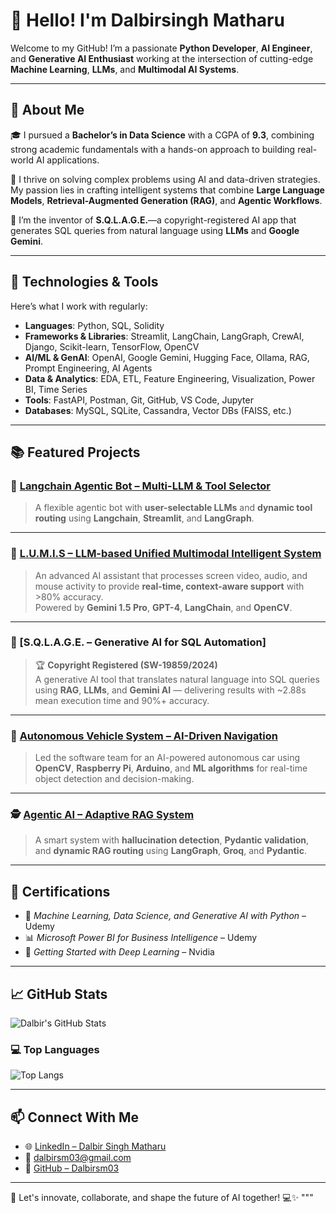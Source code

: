 # 👋 Hello! I'm Dalbirsingh Matharu

Welcome to my GitHub! I’m a passionate **Python Developer**, **AI Engineer**, and **Generative AI Enthusiast** working at the intersection of cutting-edge **Machine Learning**, **LLMs**, and **Multimodal AI Systems**.

---

## 🧠 About Me

🎓 I pursued a **Bachelor’s in Data Science** with a CGPA of **9.3**, combining strong academic fundamentals with a hands-on approach to building real-world AI applications.

🚀 I thrive on solving complex problems using AI and data-driven strategies. My passion lies in crafting intelligent systems that combine **Large Language Models**, **Retrieval-Augmented Generation (RAG)**, and **Agentic Workflows**.

📌 I’m the inventor of **S.Q.L.A.G.E.**—a copyright-registered AI app that generates SQL queries from natural language using **LLMs** and **Google Gemini**.

---

## 🔧 Technologies & Tools

Here’s what I work with regularly:

- **Languages**: Python, SQL, Solidity  
- **Frameworks & Libraries**: Streamlit, LangChain, LangGraph, CrewAI, Django, Scikit-learn, TensorFlow, OpenCV  
- **AI/ML & GenAI**: OpenAI, Google Gemini, Hugging Face, Ollama, RAG, Prompt Engineering, AI Agents  
- **Data & Analytics**: EDA, ETL, Feature Engineering, Visualization, Power BI, Time Series  
- **Tools**: FastAPI, Postman, Git, GitHub, VS Code, Jupyter  
- **Databases**: MySQL, SQLite, Cassandra, Vector DBs (FAISS, etc.)

---

## 📚 Featured Projects

### 🤖 [**Langchain Agentic Bot – Multi-LLM & Tool Selector**](https://github.com/Dalbirsm03/LangGraph_Agentic_ChatBot) 
> A flexible agentic bot with **user-selectable LLMs** and **dynamic tool routing** using **Langchain**, **Streamlit**, and **LangGraph**.

---

### 🔷 [**L.U.M.I.S – LLM-based Unified Multimodal Intelligent System**](https://github.com/Dalbirsm03/L.U.M.I.S)
> An advanced AI assistant that processes screen video, audio, and mouse activity to provide **real-time, context-aware support** with >80% accuracy.  
> Powered by **Gemini 1.5 Pro**, **GPT-4**, **LangChain**, and **OpenCV**.

---

### 🧠 [**S.Q.L.A.G.E. – Generative AI for SQL Automation**] 
> 🏆 **Copyright Registered (SW-19859/2024)**  
> A generative AI tool that translates natural language into SQL queries using **RAG**, **LLMs**, and **Gemini AI** — delivering results with ~2.88s mean execution time and 90%+ accuracy.

---

### 🚗 [**Autonomous Vehicle System – AI-Driven Navigation**](https://github.com/Dalbirsm03/Autonomous-Vehicle-System)  
> Led the software team for an AI-powered autonomous car using **OpenCV**, **Raspberry Pi**, **Arduino**, and **ML algorithms** for real-time object detection and decision-making.

---

### 🕵️ [**Agentic AI – Adaptive RAG System**](https://github.com/Dalbirsm03/LangGraph_RAG)  
> A smart system with **hallucination detection**, **Pydantic validation**, and **dynamic RAG routing** using **LangGraph**, **Groq**, and **Pydantic**.

---

## 📜 Certifications

- 🧠 *Machine Learning, Data Science, and Generative AI with Python* – Udemy  
- 📊 *Microsoft Power BI for Business Intelligence* – Udemy  
- 🧬 *Getting Started with Deep Learning* – Nvidia

---

## 📈 GitHub Stats

![Dalbir's GitHub Stats](https://github-readme-stats.vercel.app/api?username=Dalbirsm03&count_private=true&show_icons=true&hide_title=true&theme=radical)

### 💻 Top Languages

![Top Langs](https://github-readme-stats.vercel.app/api/top-langs/?username=Dalbirsm03&layout=compact&theme=radical&langs_count=10)

---

## 📫 Connect With Me

- 🌐 [LinkedIn – Dalbir Singh Matharu](https://www.linkedin.com/in/dalbirsingh-matharu)  
- 📧 [dalbirsm03@gmail.com](mailto:dalbirsm03@gmail.com)  
- 🧰 [GitHub – Dalbirsm03](https://github.com/Dalbirsm03)

---

🌱 Let's innovate, collaborate, and shape the future of AI together! 💻✨
"""

